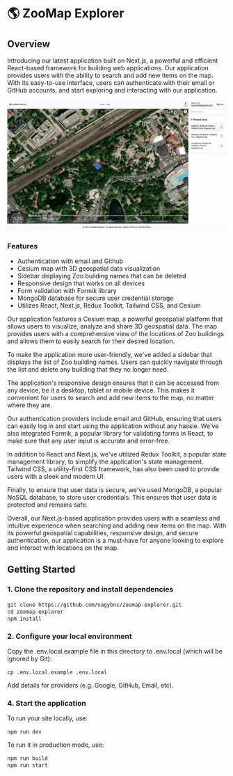 # 🌎 ZooMap Explorer

## Overview

Introducing our latest application built on Next.js, a powerful and efficient React-based framework for building web applications. Our application provides users with the ability to search and add new items on the map. With its easy-to-use interface, users can authenticate with their email or GitHub accounts, and start exploring and interacting with our application.

<p align="center">
    <img src="screenshot.png">
</p>

### Features

- Authentication with email and Github
- Cesium map with 3D geospatial data visualization
- Sidebar displaying Zoo building names that can be deleted
- Responsive design that works on all devices
- Form validation with Formik library
- MongoDB database for secure user credential storage
- Utilizes React, Next.js, Redux Toolkit, Tailwind CSS, and Cesium

Our application features a Cesium map, a powerful geospatial platform that allows users to visualize, analyze and share 3D geospatial data. The map provides users with a comprehensive view of the locations of Zoo buildings and allows them to easily search for their desired location.

To make the application more user-friendly, we've added a sidebar that displays the list of Zoo building names. Users can quickly navigate through the list and delete any building that they no longer need.

The application's responsive design ensures that it can be accessed from any device, be it a desktop, tablet or mobile device. This makes it convenient for users to search and add new items to the map, no matter where they are.

Our authentication providers include email and GitHub, ensuring that users can easily log in and start using the application without any hassle. We've also integrated Formik, a popular library for validating forms in React, to make sure that any user input is accurate and error-free.

In addition to React and Next.js, we've utilized Redux Toolkit, a popular state management library, to simplify the application's state management. Tailwind CSS, a utility-first CSS framework, has also been used to provide users with a sleek and modern UI.

Finally, to ensure that user data is secure, we've used MongoDB, a popular NoSQL database, to store user credentials. This ensures that user data is protected and remains safe.

Overall, our Next.js-based application provides users with a seamless and intuitive experience when searching and adding new items on the map. With its powerful geospatial capabilities, responsive design, and secure authentication, our application is a must-have for anyone looking to explore and interact with locations on the map.

## Getting Started

### 1. Clone the repository and install dependencies

```
git clone https://github.com/nagybnc/zoomap-explorer.git
cd zoomap-explorer
npm install
```

### 2. Configure your local environment

Copy the .env.local.example file in this directory to .env.local (which will be ignored by Git):

```
cp .env.local.example .env.local
```

Add details for providers (e.g. Google, GitHub, Email, etc).

### 4. Start the application

To run your site locally, use:

```
npm run dev
```

To run it in production mode, use:

```
npm run build
npm run start
```
